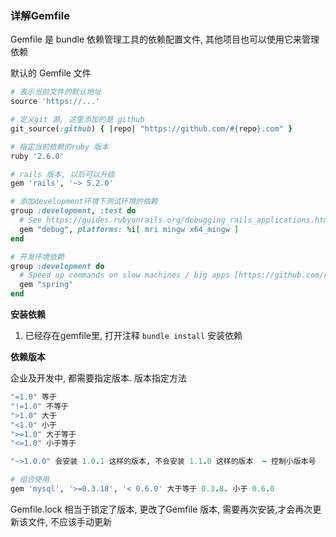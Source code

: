 ### 详解Gemfile

Gemfile 是 bundle 依赖管理工具的依赖配置文件, 其他项目也可以使用它来管理依赖

默认的 Gemfile 文件

```rb
# 表示当前文件的默认地址
source 'https://...'

# 定义git 源, 这里添加的是 github
git_source(:github) { |repo| "https://github.com/#{repo}.com" }

# 指定当前依赖的ruby 版本
ruby '2.6.0'

# rails 版本, 以后可以升级
gem 'rails', '~> 5.2.0'

# 添加development环境下测试环境的依赖
group :development, :test do
  # See https://guides.rubyonrails.org/debugging_rails_applications.html#debugging-with-the-debug-gem
  gem "debug", platforms: %i[ mri mingw x64_mingw ]
end

# 开发环境依赖
group :development do
  # Speed up commands on slow machines / big apps [https://github.com/rails/spring]
  gem "spring"
end
```

**安装依赖**

1. 已经存在gemfile里, 打开注释 `bundle install` 安装依赖

**依赖版本**

企业及开发中, 都需要指定版本. 版本指定方法
```rb
"=1.0" 等于
"!=1.0" 不等于
">1.0" 大于
"<1.0" 小于
">=1.0" 大于等于
"<=1.0" 小于等于

"~>1.0.0" 会安装 1.0.1 这样的版本, 不会安装 1.1.0 这样的版本  ~ 控制小版本号

# 组合使用
gem 'mysql', '>=0.3.18', '< 0.6.0' 大于等于 0.3.8. 小于 0.6.0
```

Gemfile.lock 相当于锁定了版本, 更改了Gemfile 版本, 需要再次安装,才会再次更新该文件, 不应该手动更新












